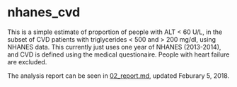 # nhanes_cvd

This is a simple estimate of proportion of people with ALT < 60 U/L, in the subset of CVD patients with triglycerides < 500 and > 200 mg/dl, using NHANES data. This currently just uses one year of NHANES (2013-2014), and CVD is defined using the medical questionaire. People with heart failure are excluded.

The analysis report can be seen in [02_report.md](02_report.md), updated Feburary 5, 2018.